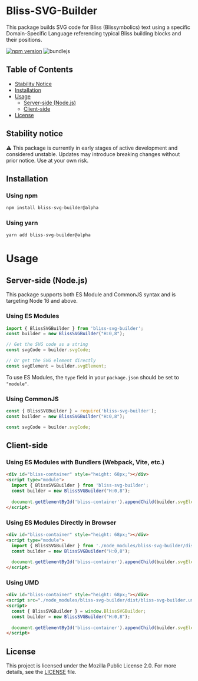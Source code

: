 # Bliss-SVG-Builder

This package builds SVG code for Bliss (Blissymbolics) text using a specific Domain-Specific Language referencing typical Bliss building blocks and their positions.

[![npm version](https://img.shields.io/npm/v/bliss-svg-builder/alpha)](https://www.npmjs.com/package/bliss-svg-builder) ![bundlejs](https://deno.bundlejs.com/badge?q=bliss-svg-builder@0.1.0-alpha.6,bliss-svg-builder@0.1.0-alpha.6&treeshake=[*],[{+default+as+blissSvgBuilderDefault1+}])

## Table of Contents

- [Stability Notice](#stability-notice)
- [Installation](#installation)
- [Usage](#usage)
  - [Server-side (Node.js)](#server-side-nodejs)
  - [Client-side](#client-side)
- [License](#license)

## Stability notice

:warning: This package is currently in early stages of active development and considered unstable. Updates may introduce breaking changes without prior notice. Use at your own risk.

## Installation

### Using npm

```javascript
npm install bliss-svg-builder@alpha
```

### Using yarn

```javascript
yarn add bliss-svg-builder@alpha
```

# Usage

## Server-side (Node.js)

This package supports both ES Module and CommonJS syntax and is targeting Node 16 and above.

### Using ES Modules

```javascript
import { BlissSVGBuilder } from 'bliss-svg-builder';
const builder = new BlissSVGBuilder("H:0,8");

// Get the SVG code as a string
const svgCode = builder.svgCode;

// Or get the SVG element directly
const svgElement = builder.svgElement;
```

To use ES Modules, the `type` field in your `package.json` should be set to `"module"`.

### Using CommonJS

```javascript
const { BlissSVGBuilder } = require('bliss-svg-builder');
const builder = new BlissSVGBuilder("H:0,8");

const svgCode = builder.svgCode;
```

## Client-side

### Using ES Modules with Bundlers (Webpack, Vite, etc.)

```html
<div id="bliss-container" style="height: 68px;"></div>
<script type="module">
  import { BlissSVGBuilder } from 'bliss-svg-builder';
  const builder = new BlissSVGBuilder("H:0,8");
  
  document.getElementById('bliss-container').appendChild(builder.svgElement);
</script>
```

### Using ES Modules Directly in Browser

```html
<div id="bliss-container" style="height: 68px;"></div>
<script type="module">
  import { BlissSVGBuilder } from './node_modules/bliss-svg-builder/dist/bliss-svg-builder.esm.js';
  const builder = new BlissSVGBuilder("H:0,8");
  
  document.getElementById('bliss-container').appendChild(builder.svgElement);
</script>
```

### Using UMD

```html
<div id="bliss-container" style="height: 68px;"></div>
<script src="./node_modules/bliss-svg-builder/dist/bliss-svg-builder.umd.js"></script>
<script>
  const { BlissSVGBuilder } = window.BlissSVGBuilder;
  const builder = new BlissSVGBuilder("H:0,8");
  
  document.getElementById('bliss-container').appendChild(builder.svgElement);
</script>
```

## License

This project is licensed under the Mozilla Public License 2.0. For more details, see the [LICENSE](./LICENSE) file.